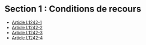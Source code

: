 # Section 1 : Conditions de recours

* [Article L1242-1](./LEGIARTI000006901194.md)
* [Article L1242-2](./LEGIARTI000031009193.md)
* [Article L1242-3](./LEGIARTI000006901196.md)
* [Article L1242-4](./LEGIARTI000028498598.md)
